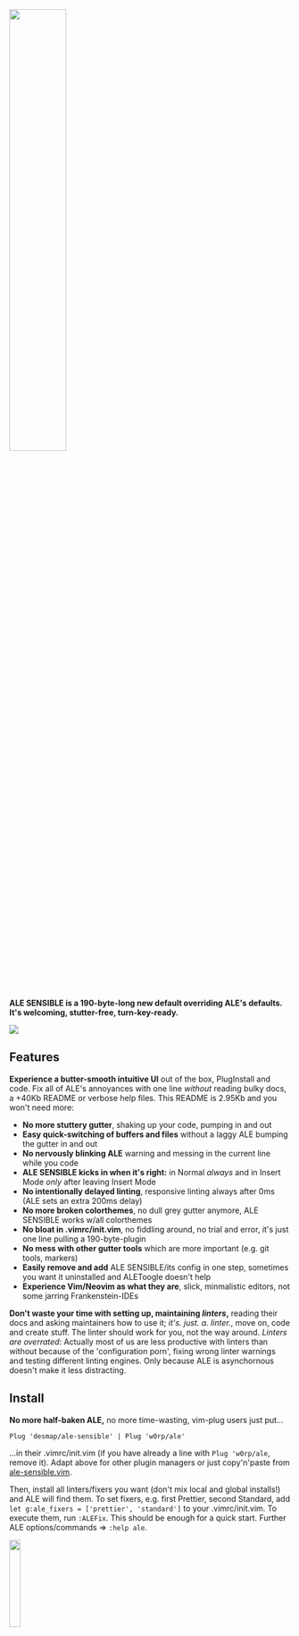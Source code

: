 <img src='https://user-images.githubusercontent.com/43666255/50661376-413b4500-0fa3-11e9-9bd4-7248514f576a.png' width=45%/>

**ALE SENSIBLE is a 190-byte-long new default overriding ALE's defaults. It's welcoming, stutter-free, turn-key-ready.**

![](https://user-images.githubusercontent.com/43666255/50682830-6a45ef00-1010-11e9-9fad-09273faf40e5.png)

## Features
**Experience a butter-smooth intuitive UI** out of the box, PlugInstall and code. Fix all of ALE's annoyances with one line _without_ reading bulky docs, a +40Kb README or verbose help files. This README is 2.95Kb and you won't need more:

- **No more stuttery gutter**, shaking up your code, pumping in and out
- **Easy quick-switching of buffers and files** without a laggy ALE bumping the gutter in and out
- **No nervously blinking ALE** warning and messing in the current line while you code
- **ALE SENSIBLE kicks in when it's right:** in Normal _always_ and in Insert Mode _only_ after leaving Insert Mode
- **No intentionally delayed linting**, responsive linting always after 0ms (ALE sets an extra 200ms delay)
- **No more broken colorthemes**, no dull grey gutter anymore, ALE SENSIBLE works w/all colorthemes
- **No bloat in .vimrc/init.vim**, no fiddling around, no trial and error, it's just one line pulling a 190-byte-plugin
- **No mess with other gutter tools** which are more important (e.g. git tools, markers)
- **Easily remove and add** ALE SENSIBLE/its config in one step, sometimes you want it uninstalled and ALEToogle doesn't help 
- **Experience Vim/Neovim as what they are**, slick, minmalistic editors, not some jarring Frankenstein-IDEs

**Don't waste your time with setting up, maintaining _linters_,** reading their docs and asking maintainers how to use it; _it's. just. a. linter._, move on, code and create stuff. The linter should work for you, not the way around. _Linters are overrated_: Actually most of us are less productive with linters than without because of the 'configuration porn', fixing wrong linter warnings and testing different linting engines. Only because ALE is asynchornous doesn't make it less distracting.

## Install

**No more half-baken ALE,** no more time-wasting, vim-plug users just put...
```
Plug 'desmap/ale-sensible' | Plug 'w0rp/ale'
```
...in their .vimrc/init.vim (if you have already a line with `Plug 'w0rp/ale`, remove it). Adapt above for other plugin managers or just copy'n'paste from [ale-sensible.vim](https://github.com/desmap/ale-sensible/blob/master/plugin/ale-sensible.vim).

Then, install all linters/fixers you want (don't mix local and global installs!) and ALE will find them. To set fixers, e.g. first Prettier, second Standard, add `let g:ale_fixers = ['prettier', 'standard']` to your .vimrc/init.vim. To execute them, run `:ALEFix`. This should be enough for a quick start. Further ALE options/commands => `:help ale`.

<img src='https://user-images.githubusercontent.com/43666255/50660194-3c749200-0f9f-11e9-8668-520662ae79d0.png' width=20%/>
